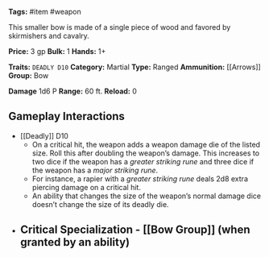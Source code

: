 **Tags:** #item #weapon 

This smaller bow is made of a single piece of wood and favored by skirmishers and cavalry.

**Price:** 3 gp
**Bulk:** 1
**Hands:** 1+

**Traits:** `DEADLY D10`
**Category:** Martial
**Type:** Ranged
**Ammunition:** [[Arrows]]
**Group:** Bow

**Damage** 1d6 P
**Range:** 60 ft.
**Reload:** 0  


## Gameplay Interactions

- [[Deadly]] D10
	- On a critical hit, the weapon adds a weapon damage die of the listed size. Roll this after doubling the weapon’s damage. This increases to two dice if the weapon has a _greater striking rune_ and three dice if the weapon has a _major striking rune_. 
	- For instance, a rapier with a _greater striking rune_ deals 2d8 extra piercing damage on a critical hit. 
	- An ability that changes the size of the weapon’s normal damage dice doesn’t change the size of its deadly die.
- Critical Specialization - [[Bow Group]] (when granted by an ability)
	- 
